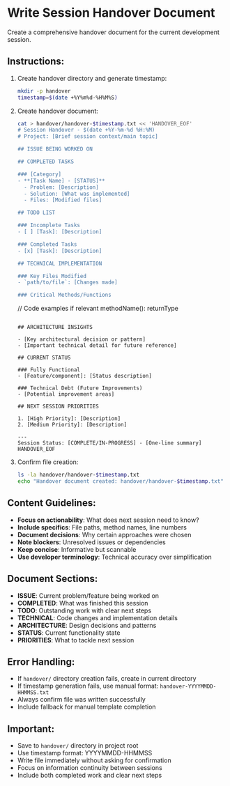 # Write Session Handover Document

Create a comprehensive handover document for the current development session.

## Instructions:

1. Create handover directory and generate timestamp:
   ```bash
   mkdir -p handover
   timestamp=$(date +%Y%m%d-%H%M%S)
   ```

2. Create handover document:
   ```bash
   cat > handover/handover-$timestamp.txt << 'HANDOVER_EOF'
   # Session Handover - $(date +%Y-%m-%d %H:%M)
   # Project: [Brief session context/main topic]

   ## ISSUE BEING WORKED ON

   ## COMPLETED TASKS

   ### [Category]
   - **[Task Name] - [STATUS]**
     - Problem: [Description]
     - Solution: [What was implemented]
     - Files: [Modified files]

   ## TODO LIST

   ### Incomplete Tasks
   - [ ] [Task]: [Description]

   ### Completed Tasks
   - [x] [Task]: [Description]

   ## TECHNICAL IMPLEMENTATION

   ### Key Files Modified
   - `path/to/file`: [Changes made]

   ### Critical Methods/Functions
   ```
   // Code examples if relevant
   methodName(): returnType
   ```

   ## ARCHITECTURE INSIGHTS

   - [Key architectural decision or pattern]
   - [Important technical detail for future reference]

   ## CURRENT STATUS

   ### Fully Functional
   - [Feature/component]: [Status description]

   ### Technical Debt (Future Improvements)
   - [Potential improvement areas]

   ## NEXT SESSION PRIORITIES

   1. [High Priority]: [Description]
   2. [Medium Priority]: [Description]

   ---
   Session Status: [COMPLETE/IN-PROGRESS] - [One-line summary]
   HANDOVER_EOF
   ```

3. Confirm file creation:
   ```bash
   ls -la handover/handover-$timestamp.txt
   echo "Handover document created: handover/handover-$timestamp.txt"
   ```

## Content Guidelines:

- **Focus on actionability**: What does next session need to know?
- **Include specifics**: File paths, method names, line numbers
- **Document decisions**: Why certain approaches were chosen
- **Note blockers**: Unresolved issues or dependencies
- **Keep concise**: Informative but scannable
- **Use developer terminology**: Technical accuracy over simplification

## Document Sections:

- **ISSUE**: Current problem/feature being worked on
- **COMPLETED**: What was finished this session
- **TODO**: Outstanding work with clear next steps
- **TECHNICAL**: Code changes and implementation details
- **ARCHITECTURE**: Design decisions and patterns
- **STATUS**: Current functionality state
- **PRIORITIES**: What to tackle next session

## Error Handling:

- If `handover/` directory creation fails, create in current directory
- If timestamp generation fails, use manual format: `handover-YYYYMMDD-HHMMSS.txt`
- Always confirm file was written successfully
- Include fallback for manual template completion

## Important:

- Save to `handover/` directory in project root
- Use timestamp format: YYYYMMDD-HHMMSS
- Write file immediately without asking for confirmation
- Focus on information continuity between sessions
- Include both completed work and clear next steps
